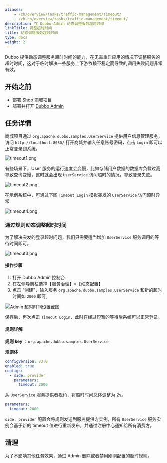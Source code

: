 ```yaml
---
aliases:
    - /zh/overview/tasks/traffic-management/timeout/
    - /zh-cn/overview/tasks/traffic-management/timeout/
description: 在 Dubbo-Admin 动态调整服务超时时间
linkTitle: 调整超时时间
title: 动态调整服务超时时间
type: docs
weight: 2
---
```


Dubbo 提供动态调整服务超时时间的能力，在无需重启应用的情况下调整服务的超时时间，这对于临时解决一些服务上下游依赖不稳定而导致的调用失败问题非常有效。

## 开始之前
* [部署 Shop 商城项目](../#部署商场系统)
* 部署并打开 [Dubbo Admin](../../../reference-manual/architecture/)

## 任务详情

商城项目通过 `org.apache.dubbo.samples.UserService` 提供用户信息管理服务，访问 `http://localhost:8080/` 打开商城并输入任意账号密码，点击 `Login` 即可以正常登录到系统。

![timeout1.png](/imgs/v3/tasks/timeout/timeout1.png)

有些场景下，User 服务的运行速度会变慢，比如存储用户数据的数据库负载过高导致查询变慢，这时就会出现 `UserService` 访问超时的情况，导致登录失败。

![timeout2.png](/imgs/v3/tasks/timeout/timeout2.png)

在示例系统中，可通过下图 `Timeout Login` 模拟突发的 `UserService` 访问超时异常

![timeout4.png](/imgs/v3/tasks/timeout/timeout4.png)

### 通过规则动态调整超时时间

为了解决突发的登录超时问题，我们只需要适当增加 `UserService` 服务调用的等待时间即可。

![timeout3.png](/imgs/v3/tasks/timeout/timeout3.png)

#### 操作步骤
1. 打开 Dubbo Admin 控制台
2. 在左侧导航栏选择【服务治理】>【动态配置】
3. 点击 "创建"，输入服务 `org.apache.dubbo.samples.UserService` 和新的超时时间如 `2000` 即可。

![Admin 超时时间设置截图](/imgs/v3/tasks/timeout/timeout_admin.png)

保存后，再次点击 `Timeout Login`，此时在经过短暂的等待后系统可以正常登录。

#### 规则详解

**规则 key** ：`org.apache.dubbo.samples.UserService`

**规则体**

```yaml
configVersion: v3.0
enabled: true
configs:
  - side: provider
    parameters:
      timeout: 2000
```

从 `UserService` 服务提供者视角，将超时时间总体调整为 2s。

```yaml
parameters:
  timeout: 2000
```

`side: provider` 配置会将规则发送到服务提供方实例，所有 `UserService` 服务实例会基于新的 timeout 值进行重新发布，并通过注册中心通知给所有消费方。

## 清理
为了不影响其他任务效果，通过 Admin 删除或者禁用刚刚配置的超时规则。
